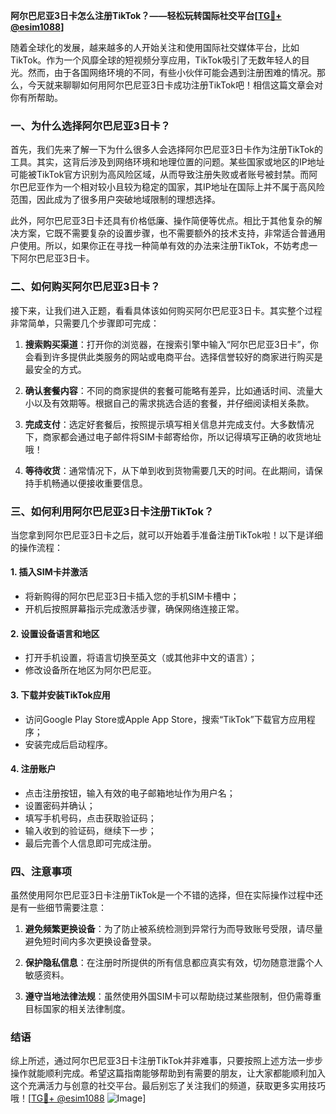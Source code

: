 **阿尔巴尼亚3日卡怎么注册TikTok？——轻松玩转国际社交平台[[TG💪+ @esim1088](https://t.me/s/esim1088)]**

随着全球化的发展，越来越多的人开始关注和使用国际社交媒体平台，比如TikTok。作为一个风靡全球的短视频分享应用，TikTok吸引了无数年轻人的目光。然而，由于各国网络环境的不同，有些小伙伴可能会遇到注册困难的情况。那么，今天就来聊聊如何用阿尔巴尼亚3日卡成功注册TikTok吧！相信这篇文章会对你有所帮助。

### 一、为什么选择阿尔巴尼亚3日卡？

首先，我们先来了解一下为什么很多人会选择阿尔巴尼亚3日卡作为注册TikTok的工具。其实，这背后涉及到网络环境和地理位置的问题。某些国家或地区的IP地址可能被TikTok官方识别为高风险区域，从而导致注册失败或者账号被封禁。而阿尔巴尼亚作为一个相对较小且较为稳定的国家，其IP地址在国际上并不属于高风险范围，因此成为了很多用户突破地域限制的理想选择。

此外，阿尔巴尼亚3日卡还具有价格低廉、操作简便等优点。相比于其他复杂的解决方案，它既不需要复杂的设置步骤，也不需要额外的技术支持，非常适合普通用户使用。所以，如果你正在寻找一种简单有效的办法来注册TikTok，不妨考虑一下阿尔巴尼亚3日卡。

### 二、如何购买阿尔巴尼亚3日卡？

接下来，让我们进入正题，看看具体该如何购买阿尔巴尼亚3日卡。其实整个过程非常简单，只需要几个步骤即可完成：

1. **搜索购买渠道**：打开你的浏览器，在搜索引擎中输入“阿尔巴尼亚3日卡”，你会看到许多提供此类服务的网站或电商平台。选择信誉较好的商家进行购买是最安全的方式。
   
2. **确认套餐内容**：不同的商家提供的套餐可能略有差异，比如通话时间、流量大小以及有效期等。根据自己的需求挑选合适的套餐，并仔细阅读相关条款。
   
3. **完成支付**：选定好套餐后，按照提示填写相关信息并完成支付。大多数情况下，商家都会通过电子邮件将SIM卡邮寄给你，所以记得填写正确的收货地址哦！

4. **等待收货**：通常情况下，从下单到收到货物需要几天的时间。在此期间，请保持手机畅通以便接收重要信息。

### 三、如何利用阿尔巴尼亚3日卡注册TikTok？

当您拿到阿尔巴尼亚3日卡之后，就可以开始着手准备注册TikTok啦！以下是详细的操作流程：

#### 1. 插入SIM卡并激活
   - 将新购得的阿尔巴尼亚3日卡插入您的手机SIM卡槽中；
   - 开机后按照屏幕指示完成激活步骤，确保网络连接正常。

#### 2. 设置设备语言和地区
   - 打开手机设置，将语言切换至英文（或其他非中文的语言）；
   - 修改设备所在地区为阿尔巴尼亚。

#### 3. 下载并安装TikTok应用
   - 访问Google Play Store或Apple App Store，搜索“TikTok”下载官方应用程序；
   - 安装完成后启动程序。

#### 4. 注册账户
   - 点击注册按钮，输入有效的电子邮箱地址作为用户名；
   - 设置密码并确认；
   - 填写手机号码，点击获取验证码；
   - 输入收到的验证码，继续下一步；
   - 最后完善个人信息即可完成注册。

### 四、注意事项

虽然使用阿尔巴尼亚3日卡注册TikTok是一个不错的选择，但在实际操作过程中还是有一些细节需要注意：

1. **避免频繁更换设备**：为了防止被系统检测到异常行为而导致账号受限，请尽量避免短时间内多次更换设备登录。
   
2. **保护隐私信息**：在注册时所提供的所有信息都应真实有效，切勿随意泄露个人敏感资料。
   
3. **遵守当地法律法规**：虽然使用外国SIM卡可以帮助绕过某些限制，但仍需尊重目标国家的相关法律制度。

### 结语

综上所述，通过阿尔巴尼亚3日卡注册TikTok并非难事，只要按照上述方法一步步操作就能顺利完成。希望这篇指南能够帮助到有需要的朋友，让大家都能顺利加入这个充满活力与创意的社交平台。最后别忘了关注我们的频道，获取更多实用技巧哦！[[TG💪+ @esim1088](https://t.me/s/esim1088) ![Image](https://i.postimg.cc/4NQfJmqS/Snipaste-2025-05-13-00-14-12.png)]